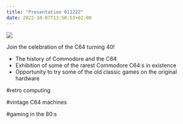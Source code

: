 ```yaml
---
title: "Presentation 011222"
date: 2022-10-07T13:50:53+02:00
---
```


<img src="/images/c64_discord.png">

Join the celebration of the C64 turning 40!
* The history of Commodore and the C64
* Exhibition of some of the rarest Commodore C64:s in existence
* Opportunity to try some of the old classic games on the original hardware
  
\#retro computing

\#vintage C64 machines

\#gaming in the 80:s
